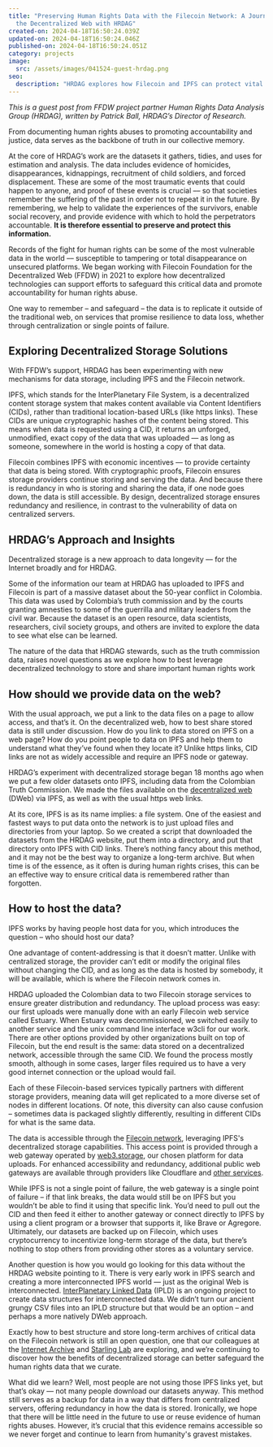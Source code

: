 ```yaml
---
title: "Preserving Human Rights Data with the Filecoin Network: A Journey into
  the Decentralized Web with HRDAG"
created-on: 2024-04-18T16:50:24.039Z
updated-on: 2024-04-18T16:50:24.046Z
published-on: 2024-04-18T16:50:24.051Z
category: projects
image:
  src: /assets/images/041524-guest-hrdag.png
seo:
  description: "HRDAG explores how Filecoin and IPFS can protect vital human rights data through decentralized storage, ensuring critical evidence remains accessible for future generations."
---
```


*This is a guest post from FFDW project partner Human Rights Data Analysis Group (HRDAG), written by Patrick Ball, HRDAG’s Director of Research.* 

From documenting human rights abuses to promoting accountability and justice, data serves as the backbone of truth in our collective memory. 

At the core of HRDAG’s work are the datasets it gathers, tidies, and uses for estimation and analysis. The data includes evidence of homicides, disappearances, kidnappings, recruitment of child soldiers, and forced displacement. These are some of the most traumatic events that could happen to anyone, and proof of these events is crucial –– so that societies remember the suffering of the past in order not to repeat it in the future. By remembering, we help to validate the experiences of the survivors, enable social recovery, and provide evidence with which to hold the perpetrators accountable. **It is therefore essential to preserve and protect this information.**

Records of the fight for human rights can be some of the most vulnerable data in the world –– susceptible to tampering or total disappearance on unsecured platforms. We began working with Filecoin Foundation for the Decentralized Web (FFDW) in 2021 to explore how decentralized technologies can support efforts to safeguard this critical data and promote accountability for human rights abuse. 

One way to remember – and safeguard – the data is to replicate it outside of the traditional web, on services that promise resilience to data loss, whether through centralization or single points of failure.

## Exploring Decentralized Storage Solutions 

With FFDW’s support, HRDAG has been experimenting with new mechanisms for data storage, including IPFS and the Filecoin network. 

IPFS, which stands for the InterPlanetary File System, is a decentralized content storage system that makes content available via Content Identifiers (CIDs), rather than traditional location-based URLs (like https links). These CIDs are unique cryptographic hashes of the content being stored. This means when data is requested using a CID, it returns an unforged, unmodified, exact copy of the data that was uploaded –– as long as someone, somewhere in the world is hosting a copy of that data. 

Filecoin combines IPFS with economic incentives –– to provide certainty that data is being stored. With cryptographic proofs, Filecoin ensures storage providers continue storing and serving the data. And because there is redundancy in who is storing and sharing the data, if one node goes down, the data is still accessible. By design, decentralized storage ensures redundancy and resilience, in contrast to the vulnerability of data on centralized servers. 

## HRDAG’s Approach and Insights  

Decentralized storage is a new approach to data longevity –– for the Internet broadly and for HRDAG. 

Some of the information our team at HRDAG has uploaded to IPFS and Filecoin is part of a massive dataset about the 50-year conflict in Colombia. This data was used by Colombia’s truth commission and by the courts granting amnesties to some of the guerrilla and military leaders from the civil war. Because the dataset is an open resource, data scientists, researchers, civil society groups, and others are invited to explore the data to see what else can be learned.

The nature of the data that HRDAG stewards, such as the truth commission data, raises novel questions as we explore how to best leverage decentralized technology to store and share important human rights work

## How should we provide data on the web?

With the usual approach, we put a link to the data files on a page to allow access, and that’s it. On the decentralized web, how to best share stored data is still under discussion. How do you link to data stored on IPFS on a web page? How do you point people to data on IPFS and help them to understand what they’ve found when they locate it? Unlike https links, CID links are not as widely accessible and require an IPFS node or gateway. 

HRDAG’s experiment with decentralized storage began 18 months ago when we put a few older datasets onto IPFS, including data from the Colombian Truth Commission. We made the files available on the [decentralized web](https://hrdag.org/data-publication/) (DWeb) via IPFS, as well as with the usual https web links. 

At its core, IPFS is as its name implies: a file system. One of the easiest and fastest ways to put data onto the network is to just upload files and directories from your laptop. So we created a script that downloaded the datasets from the HRDAG website, put them into a directory, and put that directory onto IPFS with CID links. There’s nothing fancy about this method, and it may not be the best way to organize a long-term archive. But when time is of the essence, as it often is during human rights crises, this can be an effective way to ensure critical data is remembered rather than forgotten. 

## How to host the data?

IPFS works by having people host data for you, which introduces the question – who should host our data?

One advantage of content-addressing is that it doesn’t matter. Unlike with centralized storage, the provider can’t edit or modify the original files without changing the CID, and as long as the data is hosted by somebody, it will be available, which is where the Filecoin network comes in. 

HRDAG uploaded the Colombian data to two Filecoin storage services to ensure greater distribution and redundancy. The upload process was easy: our first uploads were manually done with an early Filecoin web service called Estuary. When Estuary was decommissioned, we switched easily to another service and the unix command line interface w3cli for our work. There are other options provided by other organizations built on top of Filecoin, but the end result is the same: data stored on a decentralized network, accessible through the same CID. We found the process mostly smooth, although in some cases, larger files required us to have a very good internet connection or the upload would fail.

Each of these Filecoin-based services typically partners with different storage providers, meaning data will get replicated to a more diverse set of nodes in different locations. Of note, this diversity can also cause confusion – sometimes data is packaged slightly differently, resulting in different CIDs for what is the same data. 

The data is accessible through the [Filecoin network](https://bafybeibq7ub6qkie62cy2tkoawwsw35jpvtvdl3nrwlhwuz2a4ate65eyq.ipfs.w3s.link/), leveraging IPFS's decentralized storage capabilities. This access point is provided through a web gateway operated by [web3.storage](https://web3.storage), our chosen platform for data uploads. For enhanced accessibility and redundancy, additional public web gateways are available through providers like Cloudflare and [other services](https://docs.ipfs.tech/concepts/public-utilities/#public-ipfs-gateways).

While IPFS is not a single point of failure, the web gateway is a single point of failure – if that link breaks, the data would still be on IPFS but you wouldn’t be able to find it using that specific link. You’d need to pull out the CID and then feed it either to another gateway or connect directly to IPFS by using a client program or a browser that supports it, like Brave or Agregore. Ultimately, our datasets are backed up on Filecoin, which uses cryptocurrency to incentivize long-term storage of the data, but there’s nothing to stop others from providing other stores as a voluntary service.

Another question is how you would go looking for this data without the HRDAG website pointing to it. There is very early work in IPFS search and creating a more interconnected IPFS world –– just as the original Web is interconnected. [InterPlanetary Linked Data](https://ipld.io/) (IPLD) is an ongoing project to create data structures for interconnected data. We didn’t turn our ancient grungy CSV files into an IPLD structure but that would be an option – and perhaps a more natively DWeb approach. 

Exactly how to best structure and store long-term archives of critical data on the Filecoin network is still an open question, one that our colleagues at the [Internet Archive](https://blog.archive.org/2023/10/20/celebrating-1-petabyte-on-the-filecoin-network/) and [Starling Lab](https://www.starlinglab.org/) are exploring, and we’re continuing to discover how the benefits of decentralized storage can better safeguard the human rights data that we curate. 

What did we learn? Well, most people are not using those IPFS links yet, but that’s okay — not many people download our datasets anyway. This method still serves as a backup for data in a way that differs from centralized servers, offering redundancy in how the data is stored. Ironically, we hope that there will be little need in the future to use or reuse evidence of human rights abuses. However, it’s crucial that this evidence remains accessible so we never forget and continue to learn from humanity's gravest mistakes.
